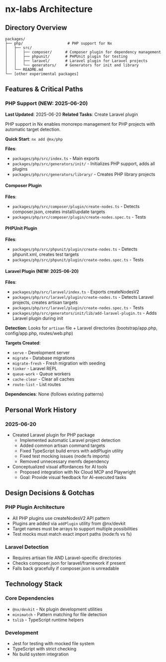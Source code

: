 # nx-labs Architecture

## Directory Overview

```
packages/
├── php/                    # PHP support for Nx
│   ├── src/
│   │   ├── composer/      # Composer plugin for dependency management
│   │   ├── phpunit/       # PHPUnit plugin for testing
│   │   ├── laravel/       # Laravel plugin for Laravel projects
│   │   └── generators/    # Generators for init and library
│   └── README.md
└── [other experimental packages]
```

## Features & Critical Paths

### PHP Support (NEW: 2025-06-20)
**Last Updated**: 2025-06-20
**Related Tasks**: Create Laravel plugin

PHP support in Nx enables monorepo management for PHP projects with automatic target detection.

**Quick Start**: `nx add @nx/php`

**Files**:
- `packages/php/src/index.ts` - Main exports
- `packages/php/src/generators/init/` - Initializes PHP support, adds all plugins
- `packages/php/src/generators/library/` - Creates PHP library projects

#### Composer Plugin
**Files**:
- `packages/php/src/composer/plugin/create-nodes.ts` - Detects composer.json, creates install/update targets
- `packages/php/src/composer/plugin/create-nodes.spec.ts` - Tests

#### PHPUnit Plugin  
**Files**:
- `packages/php/src/phpunit/plugin/create-nodes.ts` - Detects phpunit.xml, creates test targets
- `packages/php/src/phpunit/plugin/create-nodes.spec.ts` - Tests

#### Laravel Plugin (NEW: 2025-06-20)
**Files**:
- `packages/php/src/laravel/index.ts` - Exports createNodesV2
- `packages/php/src/laravel/plugin/create-nodes.ts` - Detects Laravel projects, creates artisan targets
- `packages/php/src/laravel/plugin/create-nodes.spec.ts` - Tests
- `packages/php/src/generators/init/lib/add-laravel-plugin.ts` - Adds Laravel plugin during init

**Detection**: Looks for `artisan` file + Laravel directories (bootstrap/app.php, config/app.php, routes/web.php)

**Targets Created**:
- `serve` - Development server
- `migrate` - Database migrations
- `migrate-fresh` - Fresh migration with seeding
- `tinker` - Laravel REPL
- `queue-work` - Queue workers
- `cache-clear` - Clear all caches
- `route-list` - List routes

**Dependencies**: None (follows existing patterns)

## Personal Work History

### 2025-06-20
- Created Laravel plugin for PHP package
  - Implemented automatic Laravel project detection
  - Added common artisan command targets
  - Fixed TypeScript build errors with addPlugin utility
  - Fixed test mocking issues (node:fs imports)
  - Removed unnecessary memfs dependency
- Conceptualized visual affordances for AI tools
  - Proposed integration with Nx Cloud MCP and Playwright
  - Goal: Provide visual feedback for AI-executed tasks

## Design Decisions & Gotchas

### PHP Plugin Architecture
- All PHP plugins use createNodesV2 API pattern
- Plugins are added via `addPlugin` utility from @nx/devkit
- Target names must be arrays to support multiple possibilities
- Test mocks must match exact import paths (node:fs vs fs)

### Laravel Detection
- Requires artisan file AND Laravel-specific directories
- Checks composer.json for laravel/framework if present
- Falls back gracefully if composer.json is unreadable

## Technology Stack

### Core Dependencies
- `@nx/devkit` - Nx plugin development utilities
- `minimatch` - Pattern matching for file detection
- `tslib` - TypeScript runtime helpers

### Development
- Jest for testing with mocked file system
- TypeScript with strict checking
- Nx build system integration

